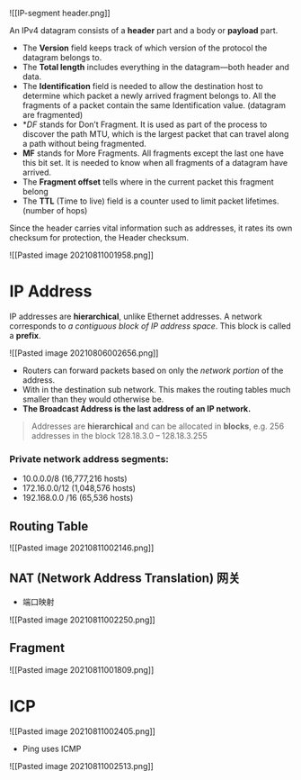 ![[IP-segment header.png]]

An IPv4 datagram consists of a **header** part and a body or **payload** part.

- The **Version** field keeps track of which version of the protocol the datagram belongs to.
- The **Total length** includes everything in the datagram—both header and data.
- The **Identification** field is needed to allow the destination host to determine which packet a newly arrived fragment belongs to. All the fragments of a packet  contain the same Identification value.  (datagram are fragmented)
-  **DF* stands for Don’t Fragment. It is used as part of the process to discover the path MTU, which is the largest packet that can travel along a path without being fragmented.
-  **MF** stands for More Fragments. All fragments except the last one have this  bit set. It is needed to know when all fragments of a datagram have arrived.
-  The **Fragment offset** tells where in the current packet this fragment belong
-  The **TTL** (Time to live) field is a counter used to limit packet lifetimes. (number of hops)

Since the header carries vital information such as addresses, it rates its own  checksum for protection, the Header checksum.


![[Pasted image 20210811001958.png]]



# IP Address

IP addresses are **hierarchical**, unlike Ethernet addresses. A network corresponds to *a contiguous block of IP address space*. This block is called a **prefix**.

![[Pasted image 20210806002656.png]]

-  Routers can forward packets based on only the *network portion* of the address.
-  With in the destination sub network. This makes the routing tables much smaller than they would otherwise be.
-  **The Broadcast Address is the last address of an IP network.**


> Addresses are **hierarchical** and can be allocated in **blocks**, e.g. 256 addresses in the block 128.18.3.0 – 128.18.3.255

### Private network address segments:
- 10.0.0.0/8 (16,777,216 hosts)
- 172.16.0.0/12 (1,048,576 hosts) 
- 192.168.0.0 /16 (65,536 hosts)

## Routing Table

![[Pasted image 20210811002146.png]]


##  NAT (Network Address Translation)  网关


- 端口映射

![[Pasted image 20210811002250.png]]


## Fragment

![[Pasted image 20210811001809.png]]


# ICP
![[Pasted image 20210811002405.png]]


- Ping uses ICMP

![[Pasted image 20210811002513.png]]
